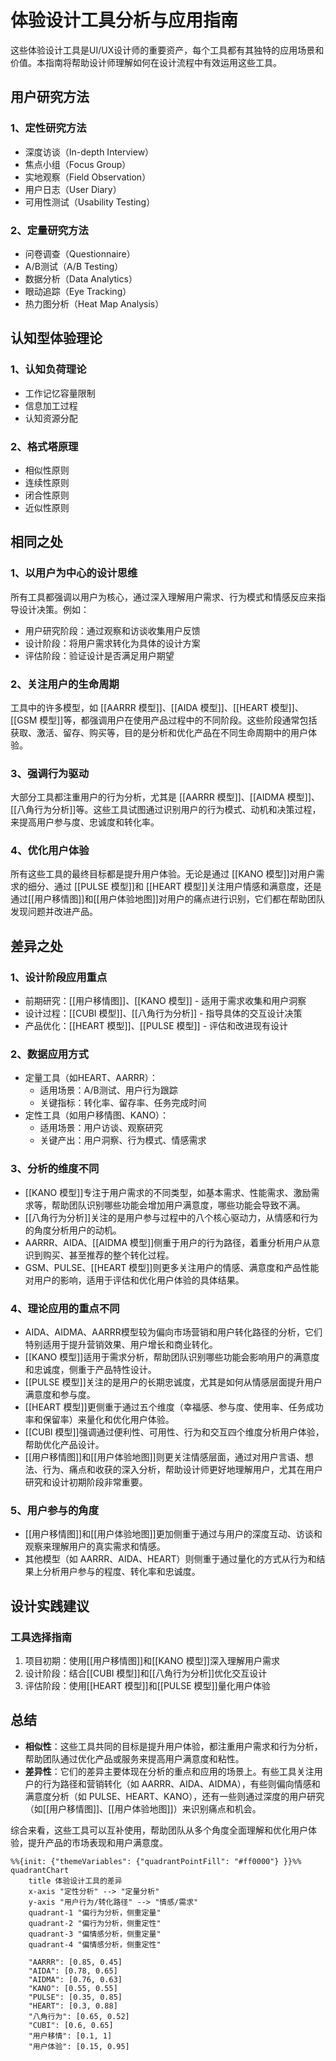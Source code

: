 # 体验设计工具分析与应用指南

这些体验设计工具是UI/UX设计师的重要资产，每个工具都有其独特的应用场景和价值。本指南将帮助设计师理解如何在设计流程中有效运用这些工具。

## 用户研究方法
### 1、定性研究方法
- 深度访谈（In-depth Interview）
- 焦点小组（Focus Group）
- 实地观察（Field Observation）
- 用户日志（User Diary）
- 可用性测试（Usability Testing）

### 2、定量研究方法
- 问卷调查（Questionnaire）
- A/B测试（A/B Testing）
- 数据分析（Data Analytics）
- 眼动追踪（Eye Tracking）
- 热力图分析（Heat Map Analysis）

## 认知型体验理论
### 1、认知负荷理论
- 工作记忆容量限制
- 信息加工过程
- 认知资源分配

### 2、格式塔原理
- 相似性原则
- 连续性原则
- 闭合性原则
- 近似性原则

## 相同之处

### 1、以用户为中心的设计思维
所有工具都强调以用户为核心，通过深入理解用户需求、行为模式和情感反应来指导设计决策。例如：
- 用户研究阶段：通过观察和访谈收集用户反馈
- 设计阶段：将用户需求转化为具体的设计方案
- 评估阶段：验证设计是否满足用户期望

### 2、关注用户的生命周期
工具中的许多模型，如 [[AARRR 模型]]、[[AIDA 模型]]、[[HEART 模型]]、[[GSM 模型]]等，都强调用户在使用产品过程中的不同阶段。这些阶段通常包括获取、激活、留存、购买等，目的是分析和优化产品在不同生命周期中的用户体验。

### 3、强调行为驱动
大部分工具都注重用户的行为分析，尤其是 [[AARRR 模型]]、[[AIDMA 模型]]、[[八角行为分析]]等。这些工具试图通过识别用户的行为模式、动机和决策过程，来提高用户参与度、忠诚度和转化率。

### 4、优化用户体验
所有这些工具的最终目标都是提升用户体验。无论是通过 [[KANO 模型]]对用户需求的细分、通过 [[PULSE 模型]]和 [[HEART 模型]]关注用户情感和满意度，还是通过[[用户移情图]]和[[用户体验地图]]对用户的痛点进行识别，它们都在帮助团队发现问题并改进产品。

## 差异之处

### 1、设计阶段应用重点
- 前期研究：[[用户移情图]]、[[KANO 模型]] - 适用于需求收集和用户洞察
- 设计过程：[[CUBI 模型]]、[[八角行为分析]] - 指导具体的交互设计决策
- 产品优化：[[HEART 模型]]、[[PULSE 模型]] - 评估和改进现有设计

### 2、数据应用方式
- 定量工具（如HEART、AARRR）：
  * 适用场景：A/B测试、用户行为跟踪
  * 关键指标：转化率、留存率、任务完成时间
- 定性工具（如用户移情图、KANO）：
  * 适用场景：用户访谈、观察研究
  * 关键产出：用户洞察、行为模式、情感需求

###  3、分析的维度不同

- [[KANO 模型]]专注于用户需求的不同类型，如基本需求、性能需求、激励需求等，帮助团队识别哪些功能会增加用户满意度，哪些功能会导致不满。
- [[八角行为分析]]关注的是用户参与过程中的八个核心驱动力，从情感和行为的角度分析用户的动机。
- AARRR、AIDA、[[AIDMA 模型]]侧重于用户的行为路径，着重分析用户从意识到购买、甚至推荐的整个转化过程。
- GSM、PULSE、[[HEART 模型]]则更多关注用户的情感、满意度和产品性能对用户的影响，适用于评估和优化用户体验的具体结果。

### 4、理论应用的重点不同

- AIDA、AIDMA、AARRR模型较为偏向市场营销和用户转化路径的分析，它们特别适用于提升营销效果、用户增长和商业转化。
- [[KANO 模型]]适用于需求分析，帮助团队识别哪些功能会影响用户的满意度和忠诚度，侧重于产品特性设计。
- [[PULSE 模型]]关注的是用户的长期忠诚度，尤其是如何从情感层面提升用户满意度和参与度。
- [[HEART 模型]]更侧重于通过五个维度（幸福感、参与度、使用率、任务成功率和保留率）来量化和优化用户体验。
- [[CUBI 模型]]强调通过便利性、可用性、行为和交互四个维度分析用户体验，帮助优化产品设计。
- [[用户移情图]]和[[用户体验地图]]则更关注情感层面，通过对用户言语、想法、行为、痛点和收获的深入分析，帮助设计师更好地理解用户，尤其在用户研究和设计初期阶段非常重要。

### 5、用户参与的角度

- [[用户移情图]]和[[用户体验地图]]更加侧重于通过与用户的深度互动、访谈和观察来理解用户的真实需求和情感。
- 其他模型（如 AARRR、AIDA、HEART）则侧重于通过量化的方式从行为和结果上分析用户参与的程度、转化率和忠诚度。

## 设计实践建议

### 工具选择指南
1. 项目初期：使用[[用户移情图]]和[[KANO 模型]]深入理解用户需求
2. 设计阶段：结合[[CUBI 模型]]和[[八角行为分析]]优化交互设计
3. 评估阶段：使用[[HEART 模型]]和[[PULSE 模型]]量化用户体验

## 总结

- **相似性**：这些工具共同的目标是提升用户体验，都注重用户需求和行为分析，帮助团队通过优化产品或服务来提高用户满意度和粘性。
- **差异性**：它们的差异主要体现在分析的重点和应用的场景上。有些工具关注用户的行为路径和营销转化（如 AARRR、AIDA、AIDMA），有些则偏向情感和满意度分析（如 PULSE、HEART、KANO），还有一些则通过深度的用户研究（如[[用户移情图]]、[[用户体验地图]]）来识别痛点和机会。

综合来看，这些工具可以互补使用，帮助团队从多个角度全面理解和优化用户体验，提升产品的市场表现和用户满意度。


```mermaid
%%{init: {"themeVariables": {"quadrantPointFill": "#ff0000"} }}%%
quadrantChart
    title 体验设计工具的差异
    x-axis "定性分析" --> "定量分析"
    y-axis "用户行为/转化路径" --> "情感/需求"
    quadrant-1 "偏行为分析，侧重定量"
    quadrant-2 "偏行为分析，侧重定性"
    quadrant-3 "偏情感分析，侧重定量"
    quadrant-4 "偏情感分析，侧重定性"

    "AARRR": [0.85, 0.45]
    "AIDA": [0.78, 0.65]
    "AIDMA": [0.76, 0.63]
    "KANO": [0.55, 0.55]
    "PULSE": [0.35, 0.85]
    "HEART": [0.3, 0.88]
    "八角行为": [0.65, 0.52]
    "CUBI": [0.6, 0.65]
    "用户移情": [0.1, 1]
    "用户体验": [0.15, 0.95]
```
